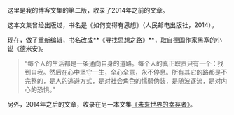 这里是我的博客文集的第二版，收录了2014年之前的文章。

这本文集曾经出版过，书名是《如何变得有思想》（人民邮电出版社，2014）。

现在，做了重新编辑，书名改成**《寻找思想之路》**，取自德国作家黑塞的小说《德米安》。

> “每个人的生活都是一条通向自身的道路。每个人的真正职责只有一个：找到自我。然后在心中坚守一生，全心全意，永不停息。所有其它的路都是不完整的，是人的逃避方式，是对社会角色的懦弱伪装，是随波逐流，是对内心的恐惧。”

另外，2014年之后的文章，收录在另一本文集[《未来世界的幸存者》](https://ruanyf.github.io/survivor/)。

